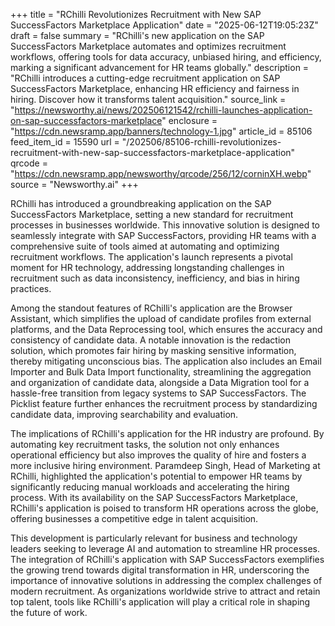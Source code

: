 +++
title = "RChilli Revolutionizes Recruitment with New SAP SuccessFactors Marketplace Application"
date = "2025-06-12T19:05:23Z"
draft = false
summary = "RChilli's new application on the SAP SuccessFactors Marketplace automates and optimizes recruitment workflows, offering tools for data accuracy, unbiased hiring, and efficiency, marking a significant advancement for HR teams globally."
description = "RChilli introduces a cutting-edge recruitment application on SAP SuccessFactors Marketplace, enhancing HR efficiency and fairness in hiring. Discover how it transforms talent acquisition."
source_link = "https://newsworthy.ai/news/202506121542/rchilli-launches-application-on-sap-successfactors-marketplace"
enclosure = "https://cdn.newsramp.app/banners/technology-1.jpg"
article_id = 85106
feed_item_id = 15590
url = "/202506/85106-rchilli-revolutionizes-recruitment-with-new-sap-successfactors-marketplace-application"
qrcode = "https://cdn.newsramp.app/newsworthy/qrcode/256/12/corninXH.webp"
source = "Newsworthy.ai"
+++

<p>RChilli has introduced a groundbreaking application on the SAP SuccessFactors Marketplace, setting a new standard for recruitment processes in businesses worldwide. This innovative solution is designed to seamlessly integrate with SAP SuccessFactors, providing HR teams with a comprehensive suite of tools aimed at automating and optimizing recruitment workflows. The application's launch represents a pivotal moment for HR technology, addressing longstanding challenges in recruitment such as data inconsistency, inefficiency, and bias in hiring practices.</p><p>Among the standout features of RChilli's application are the Browser Assistant, which simplifies the upload of candidate profiles from external platforms, and the Data Reprocessing tool, which ensures the accuracy and consistency of candidate data. A notable innovation is the redaction solution, which promotes fair hiring by masking sensitive information, thereby mitigating unconscious bias. The application also includes an Email Importer and Bulk Data Import functionality, streamlining the aggregation and organization of candidate data, alongside a Data Migration tool for a hassle-free transition from legacy systems to SAP SuccessFactors. The Picklist feature further enhances the recruitment process by standardizing candidate data, improving searchability and evaluation.</p><p>The implications of RChilli's application for the HR industry are profound. By automating key recruitment tasks, the solution not only enhances operational efficiency but also improves the quality of hire and fosters a more inclusive hiring environment. Paramdeep Singh, Head of Marketing at RChilli, highlighted the application's potential to empower HR teams by significantly reducing manual workloads and accelerating the hiring process. With its availability on the SAP SuccessFactors Marketplace, RChilli's application is poised to transform HR operations across the globe, offering businesses a competitive edge in talent acquisition.</p><p>This development is particularly relevant for business and technology leaders seeking to leverage AI and automation to streamline HR processes. The integration of RChilli's application with SAP SuccessFactors exemplifies the growing trend towards digital transformation in HR, underscoring the importance of innovative solutions in addressing the complex challenges of modern recruitment. As organizations worldwide strive to attract and retain top talent, tools like RChilli's application will play a critical role in shaping the future of work.</p>